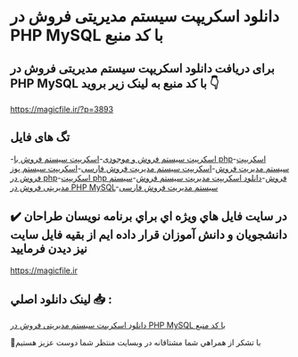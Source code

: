 # دانلود اسکریپت سیستم مدیریتی فروش در PHP MySQL با کد منبع

## برای دریافت دانلود اسکریپت سیستم مدیریتی فروش در PHP MySQL با کد منبع به لینک زیر بروید 👇

https://magicfile.ir/?p=3893

## تگ های فایل

-[اسکرپیت سیستم فروش و موجودی](https://magicfile.ir/product/%d8%a7%d8%b3%da%a9%d8%b1%db%8c%d9%be%d8%aa-%d8%b3%db%8c%d8%b3%d8%aa%d9%85-%d9%85%d8%af%db%8c%d8%b1%db%8c%d8%aa%db%8c-%d9%81%d8%b1%d9%88%d8%b4%d8%af%d8%b1-php-mysql/)-[اسکریپت سیستم فروش با php](https://magicfile.ir/product/%d8%a7%d8%b3%da%a9%d8%b1%db%8c%d9%be%d8%aa-%d8%b3%db%8c%d8%b3%d8%aa%d9%85-%d9%85%d8%af%db%8c%d8%b1%db%8c%d8%aa%db%8c-%d9%81%d8%b1%d9%88%d8%b4%d8%af%d8%b1-php-mysql/)-[اسکریپت سیستم مدیریت فروش](https://magicfile.ir/product/%d8%a7%d8%b3%da%a9%d8%b1%db%8c%d9%be%d8%aa-%d8%b3%db%8c%d8%b3%d8%aa%d9%85-%d9%85%d8%af%db%8c%d8%b1%db%8c%d8%aa%db%8c-%d9%81%d8%b1%d9%88%d8%b4%d8%af%d8%b1-php-mysql/)-[اسکریپت سیستم مدیریت فروش فارسی](https://magicfile.ir/product/%d8%a7%d8%b3%da%a9%d8%b1%db%8c%d9%be%d8%aa-%d8%b3%db%8c%d8%b3%d8%aa%d9%85-%d9%85%d8%af%db%8c%d8%b1%db%8c%d8%aa%db%8c-%d9%81%d8%b1%d9%88%d8%b4%d8%af%d8%b1-php-mysql/)-[اسکریپت سیستم پوز فروش در php](https://magicfile.ir/product/%d8%a7%d8%b3%da%a9%d8%b1%db%8c%d9%be%d8%aa-%d8%b3%db%8c%d8%b3%d8%aa%d9%85-%d9%85%d8%af%db%8c%d8%b1%db%8c%d8%aa%db%8c-%d9%81%d8%b1%d9%88%d8%b4%d8%af%d8%b1-php-mysql/)-[اسکریپت php فروش](https://magicfile.ir/product/%d8%a7%d8%b3%da%a9%d8%b1%db%8c%d9%be%d8%aa-%d8%b3%db%8c%d8%b3%d8%aa%d9%85-%d9%85%d8%af%db%8c%d8%b1%db%8c%d8%aa%db%8c-%d9%81%d8%b1%d9%88%d8%b4%d8%af%d8%b1-php-mysql/)-[دانلود اسکریپت مدیریت سیستم فروش](https://magicfile.ir/product/%d8%a7%d8%b3%da%a9%d8%b1%db%8c%d9%be%d8%aa-%d8%b3%db%8c%d8%b3%d8%aa%d9%85-%d9%85%d8%af%db%8c%d8%b1%db%8c%d8%aa%db%8c-%d9%81%d8%b1%d9%88%d8%b4%d8%af%d8%b1-php-mysql/)-[سیستم مدیریتی فروش در PHP MySQL](https://magicfile.ir/product/%d8%a7%d8%b3%da%a9%d8%b1%db%8c%d9%be%d8%aa-%d8%b3%db%8c%d8%b3%d8%aa%d9%85-%d9%85%d8%af%db%8c%d8%b1%db%8c%d8%aa%db%8c-%d9%81%d8%b1%d9%88%d8%b4%d8%af%d8%b1-php-mysql/)-[سیستم مدیریت فروش فارسی](https://magicfile.ir/product/%d8%a7%d8%b3%da%a9%d8%b1%db%8c%d9%be%d8%aa-%d8%b3%db%8c%d8%b3%d8%aa%d9%85-%d9%85%d8%af%db%8c%d8%b1%db%8c%d8%aa%db%8c-%d9%81%d8%b1%d9%88%d8%b4%d8%af%d8%b1-php-mysql/)

## ✔️ در سايت فايل هاي ويژه اي براي برنامه نويسان طراحان دانشجويان و دانش آموزان قرار داده ايم از بقيه فايل سايت نيز ديدن فرماييد

https://magicfile.ir


## لينک دانلود اصلي 📥 :

[دانلود اسکریپت سیستم مدیریتی فروش در PHP MySQL با کد منبع](https://magicfile.ir/product/%d8%a7%d8%b3%da%a9%d8%b1%db%8c%d9%be%d8%aa-%d8%b3%db%8c%d8%b3%d8%aa%d9%85-%d9%85%d8%af%db%8c%d8%b1%db%8c%d8%aa%db%8c-%d9%81%d8%b1%d9%88%d8%b4%d8%af%d8%b1-php-mysql/) 


🙏با تشکر از همراهي شما مشتاقانه در وبسایت منتظر شما دوست عزیز هستیم

